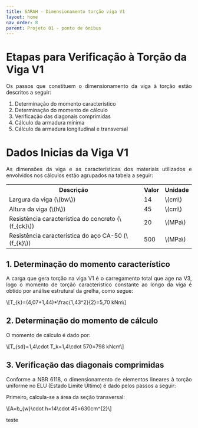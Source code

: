 ```yaml
---
title: SARAH - Dimensionamento torção viga V1
layout: home
nav_order: 8
parent: Projeto 01 - ponto de ônibus
---
```


<!--Don't delete this script-->
<script src = "https://polyfill.io/v3/polyfill.min.js?features=es6"></script>
<script id = "MathJax-script" async src="https://cdn.jsdelivr.net/npm/mathjax@3/es5/tex-mml-chtml.js"></script>
<!--Don't delete this script-->

<h1>Etapas para Verificação à Torção da Viga V1</h1>

<p align="justify">
Os passos que constituem o dimensionamento da viga à torção estão descritos a seguir:
</p>

<ol>
  <li>Determinação do momento característico</li>
  <li>Determinação do momento de cálculo</li>
  <li>Verificação das diagonais comprimidas</li>
  <li>Cálculo da armadura mínima</li>
  <li>Cálculo da armadura longitudinal e transversal</li>
</ol>

<h1>Dados Inicias da Viga V1</h1>

<p align="justify">
As dimensões da viga e as características dos materiais utilizados e envolvidos nos cálculos estão agrupados na tabela a seguir:
</p>

<table>
  <tr>
    <th>Descrição</th>
    <th>Valor</th>
    <th>Unidade</th>
  </tr>
  <tr>
    <td>Largura da viga (\(bw\))</td>
    <td>14</td>
    <td>\(cm\)</td>
  </tr>
  <tr>
    <td>Altura da viga (\(h\))</td>
    <td>45</td>
    <td>\(cm\)</td>
  </tr>
  <tr>
    <td>Resistência característica do concreto (\(f_{ck}\))</td>
    <td>20</td>
    <td>\(MPa\)</td>
  </tr>
  <tr>
    <td>Resistência característica do aço CA-50 (\(f_{k}\))</td>
    <td>500</td>
    <td>\(MPa\)</td>
  </tr>
</table>

<h2>1. Determinação do momento característico</h2>

<p align="justify">
A carga que gera torção na viga V1 é o carregamento total que age na V3, logo o momento de torção característico constante ao longo da viga é obtido por análise estrutural da grelha, como segue:
</p>

<p>
\[T_{k}=(4,07+1,44)*\frac{1,43^2}{2}=5,70 kNm\]
</p>

<h2>2. Determinação do momento de cálculo</h2>

O momento de cálculo é dado por:

<p>
\[T_{sd}=1,4\cdot T_k=1,4\cdot 570=798 kNcm\]
</p>

<h2>3. Verificação das diagonais comprimidas</h2>

<p align="justify">
Conforme a NBR 6118, o dimensionamento de elementos lineares à torção uniforme no ELU (Estado Limite Último) é dado pelos passos a seguir:
</p>

Primeiro, calcula-se a área da seção transversal:

<p>
\[A=b_{w}\cdot h=14\cdot 45=630cm^{2}\]
</p>

<p>
  teste
</p>


